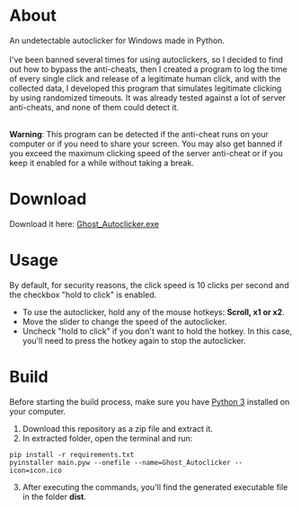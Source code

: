 # About

An undetectable autoclicker for Windows made in Python.
<br />
<br />
I've been banned several times for using autoclickers, so I decided to find out how to bypass the anti-cheats,
then I created a program to log the time of every single click and release of a legitimate human click, and
with the collected data, I developed this program that simulates legitimate clicking by using randomized timeouts.
It was already tested against a lot of server anti-cheats, and none of them could detect it.
<br />
<br />

**Warning**: This program can be detected if the anti-cheat runs on your computer or if you need to share your screen.
You may also get banned if you exceed the maximum clicking speed of the server anti-cheat or if you keep it enabled for a while without taking a break.

# Download

Download it here: [Ghost_Autoclicker.exe](https://github.com/kelio-mv/ghost-autoclicker/releases/download/v1.0/Ghost_Autoclicker.exe)

# Usage

By default, for security reasons, the click speed is 10 clicks per second and the checkbox "hold to click" is enabled.

- To use the autoclicker, hold any of the mouse hotkeys: **Scroll, x1 or x2**.
- Move the slider to change the speed of the autoclicker.
- Uncheck "hold to click" if you don't want to hold the hotkey. In this case, you'll need to press the hotkey again to stop the autoclicker.

# Build

Before starting the build process, make sure you have [Python 3](https://www.python.org/) installed on your computer.

1. Download this repository as a zip file and extract it.
2. In extracted folder, open the terminal and run:

```console
pip install -r requirements.txt
pyinstaller main.pyw --onefile --name=Ghost_Autoclicker --icon=icon.ico
```

3. After executing the commands, you'll find the generated executable file in the folder **dist**.
